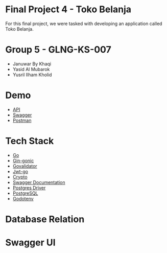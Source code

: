 # Final Project 4 - Toko Belanja

For this final project, we were tasked with developing an application called Toko Belanja. 

# Group 5 - GLNG-KS-007
- Januwar By Khaqi
- Yasid Al Mubarok
- Yusril Ilham Kholid

# Demo
- [API]()
- [Swagger]()
- [Postman]()

# Tech Stack
- [Go](https://go.dev/)
- [Gin-gonic](https://gin-gonic.com/)
- [Govalidator](https://github.com/asaskevich/govalidator)
- [Jwt-go](https://github.com/golang-jwt/jwt)
- [Crypto](https://pkg.go.dev/crypto)
- [Swagger Documentation](https://github.com/swaggo)
- [Postgres Driver](https://pkg.go.dev/github.com/lib/pq)
- [PostgreSQL](https://www.postgresql.org/)
- [Godotenv](https://github.com/joho/godotenv)

# Database Relation

# Swagger UI